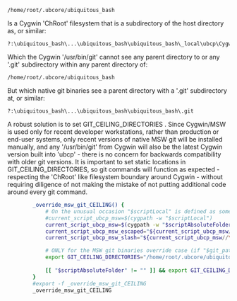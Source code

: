 
```
/home/root/.ubcore/ubiquitous_bash
```
Is a Cygwin 'ChRoot' filesystem that is a subdirectory of the host directory as, or similar:
```
?:\ubiquitous_bash\...\ubiquitous_bash\ubiquitous_bash\_local\ubcp\Cygwin\home\root\.ubcore\ubiquitous_bash
```
Which the Cygwin '/usr/bin/git' cannot see any parent directory to or any '.git' subdirectory within any parent directory of:
```
/home/root/.ubcore/ubiquitous_bash
```
But which native git binaries see a parent directory with a '.git' subdirectory at, or similar:
```
?:\ubiquitous_bash\...\ubiquitous_bash\ubiquitous_bash\.git
```




A robust solution is to set GIT_CEILING_DIRECTORIES . Since Cygwin/MSW is used only for recent developer workstations, rather than production or end-user systems, only recent versions of native MSW git will be installed manually, and any '/usr/bin/git' from Cygwin will also be the latest Cygwin version built into 'ubcp' - there is no concern for backwards compatibility with older git versions. It is important to set static locations in GIT_CEILING_DIRECTORIES, so git commands will function as expected - respecting the 'ChRoot' like filesystem boundary around Cygwin - without requiring diligence of not making the mistake of not putting additional code around every git command.
```bash
		_override_msw_git_CEILING() {
			# On the unusual occasion "$scriptLocal" is defined as something other than "$scriptAbsoluteFolder"/_local, the 'ubcp' directory is not expected to have been included as a standard subdirectory under any other definition of "$scriptLocal" . Since this information is only used to add redundant configuration (ie. directories are not created, etc), no issues should be possible.
			#current_script_ubcp_msw=$(cygpath -w "$scriptLocal")
			current_script_ubcp_msw=$(cygpath -w "$scriptAbsoluteFolder"/_local)
			current_script_ubcp_msw_escaped="${current_script_ubcp_msw//\\/\\\\}"
			current_script_ubcp_msw_slash="${current_script_ubcp_msw//\\/\/}"

			# ONLY for the MSW git binaries override case (if "$git_path" is not valid, this function will already return before this)
			export GIT_CEILING_DIRECTORIES="/home/root/.ubcore/ubiquitous_bash;/home/root/.ubcore;/home/root;/cygdrive;/cygdrive/d/a/ubiquitous_bash/ubiquitous_bash;/cygdrive/c/a/ubiquitous_bash/ubiquitous_bash;C:\core\infrastructure\ubcp\cygwin;C:\q\p\zCore\infrastructure\ubiquitous_bash\_local\ubcp\cygwin;C:\core\infrastructure\extendedInterface\_local\ubcp;C:\core\infrastructure\ubDistBuild\_local\ubcp"
			
			[[ "$scriptAbsoluteFolder" != "" ]] && export GIT_CEILING_DIRECTORIES="$GIT_CEILING_DIRECTORIES"';'"$current_script_ubcp_msw"
		}
		#export -f _override_msw_git_CEILING
		_override_msw_git_CEILING
```
